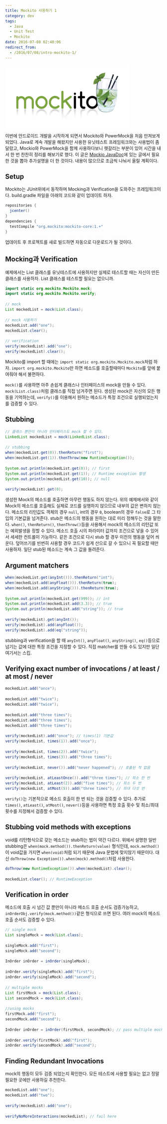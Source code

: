 ```yaml
---
title: Mockito 사용하기 1
category: dev
tags:
  - Java
  - Unit Test
  - Mockito
date: 2016-07-08 02:40:06
redirect_from:
  - /2016/07/08/intro-mockito-1/
---
```


![](mockito-logo.png)

이번에 안드로이드 개발을 시작하게 되면서 Mockito와 PowerMock을 처음 만져보게 되었다. Java로 계속 개발을 해왔지만 사용한 유닛테스트 프레임워크와는 사용법이 좀 달랐고, Mockio와 PowerMock을 함께 사용하다보니 헷갈리는 부분이 있어 시간을 내서 한 번 찬찬히 정리를 해보기로 했다. 이 글은 [Mockio JavaDoc](http://site.mockito.org/mockito/docs/current/org/mockito/Mockito.html)에 있는 글에서 필요한 것을 뽑아 추가설명을 더 한 것이다. 내용이 많으므로 조금씩 나눠서 올릴 계획이다.

## Setup

Mockito는 JUnit위에서 동작하며 Mocking과 Verification을 도와주는 프레임워크이다. build.gradle 파일을 아래의 코드와 같이 업데이트 하자.

```groovy
repositories { 
  jcenter()
}
dependencies { 
  testCompile "org.mockito:mockito-core:1.+"
}
```

업데이트 후 프로젝트를 새로 빌드하면 자동으로 다운로드가 될 것이다.

## Mocking과 Verification

예제에서는 List 클래스를 유닛테스트에 사용하지만 실제로 테스트할 때는 자신이 만든 클래스를 사용하자. List 클래스를 테스트할 필요는 없으니까.

```java
import static org.mockito.Mockito.mock;
import static org.mockito.Mockito.verify;

// mock
List mockedList = mock(List.class);

// mock 사용하기
mockedList.add("one");
mockedList.clear();

// verification
verify(mockedList).add("one");
verify(mockedList).clear();
```

Mockito를 import 할 때에는 `import static org.mockito.Mockito.mock`처럼 하자. `import org.mockito.Mockito`만 하면 메소드를 호출할때마다 `Mockito`를 앞에 붙여줘야 해서 불편하다.

`mock()`를 사용하면 아주 손쉽게 클래스나 인터페이스의 mock을 만들 수 있다. `mock(List.class)`처럼 클래스를 직접 넘겨주면 된다. 생성된 mock은 자신의 모든 행동을 기억하는데, `verify()`를 이용해서 원하는 메소드가 특정 조건으로 실행되었는지를 검증할 수 있다.

## Stubbing

```java
// 클래스 뿐만이 아니라 인터페이스도 mock 할 수 있다.
LinkedList mockedList = mock(LinkedList.class);

// stubbing
when(mockedList.get(0)).thenReturn("first");
when(mockedList.get(1)).thenThrow(new RuntimeException());

System.out.println(mockedList.get(0)); // first
System.out.println(mockedList.get(1)); // Runtime exception 발생
System.out.println(mockedList.get(10)); // null

verify(mockedList).get(0);
```

생성한 Mock의 메소드를 호출하면 아무런 행동도 하지 않는다. 위의 예제에서와 같이 Mock의 메소드를 호출해도 실제로 코드를 실행하지 않으므로 내부의 값은 변하지 않는다. 메소드의 리턴값도 객체의 경우 `null`, int의 경우 `0`, boolean의 경우 `false`로 그 타입의 기본값을 넘겨준다.
stub은 메소드의 행동을 원하는 대로 미리 정해두는 것을 말한다. `when()`, `thenReturn()`, `thenThrow()`등을 사용해서 mock의 메소드의 리턴값 또는 예외발생을 정할 수 있다. 메소드 호출 시의 파라미터 값까지 조건으로 넣을 수 있어서 세세한 컨트롤이 가능하다. 같은 조건으로 다시 stub 할 경우 이전의 행동을 덮어 씌운다. 덮어쓰기를 빈번히 사용할 경우 코드가 쉽게 산으로 갈 수 있으니 꼭 필요할 때만 사용하자. 일단 stub된 메소드는 계속 그 값을 돌려준다.

## Argument matchers

```java
when(mockedList.get(anyInt())).thenReturn("int");
when(mockedList.add(anyFloat())).thenReturn(true);
when(mockedList.add(anyString())).thenReturn(true);

System.out.println(mockedList.get(999)); // int
System.out.println(mockedList.add(3.3)); // true
System.out.println(mockedList.add("string")); // true

verify(mockedList).get(anyInt());
verify(mockedList).add(anyFloat());
verify(mockedList).add(eq("string"));
```

stubbing과 verification을 할 때  `anyInt()`, `anyFloat()`, `anyString()`, `eq()`등으로 넘기는 값에 대한 특정 조건을 지정할 수 있다. 직접 matcher를 만들 수도 있지만 일단 여기서는 스킵.

## Verifying exact number of invocations / at least / at most / never

```java
mockedList.add("once");

mockedList.add("twice");
mockedList.add("twice");

mockedList.add("three times");
mockedList.add("three times");
mockedList.add("three times");

verify(mockedList).add("once"); // times(1) 기본값
verify(mockedList, times(1)).add("once");

verify(mockedList, times(2)).add("twice");
verify(mockedList, times(3)).add("three times");

verify(mockedList, never()).add("never happened"); // 호출된 적 없음

verify(mockedList, atLeastOnce()).add("three times"); // 최소 한 번
verify(mockedList, atLeast(2)).add("five times"); // 최소 두 번
verify(mockedList, atMost(5)).add("three times"); // 최대 다섯 번
```

`verify()`는 기본적으로 메소드 호출이 한 번 되는 것을 검증할 수 있다. 추가로 `times()`, `atLeast()`, `atMost()`, `never()`등을 사용하면 특정 호출 횟수 및 최소/최대 횟수를 지정해서 검증할 수 있다.

## Stubbing void methods with exceptions

void를 리턴형식으로 갖는 메소드는 stub하는 법이 약간 다르다. 위에서 설명한 일반 stubbing은 `when(mock.method()).thenReturn(value)` 형식인데, `mock.method()`이 void값을 가지면 `when(void)`처럼 되기 때문에 Java 문법에 맞지않기 때문이다. 대신 `doThrow(new Exception()).when(mock).method()`처럼 사용한다.

```java
doThrow(new RuntimeException()).when(mockedList).clear();

mockedList.clear(); // RuntimeException
```

## Verification in order

메소드에 호출 시 넘긴 값 뿐만이 아니라 메소드 호출 순서도 검증가능하고, `inOrderObj.verify(mock.method())`같은 형식으로 쓰면 된다. 여러 mock의 메소드 호출 순서도 검증할 수 있다.

```java
// single mock
List singleMock = mock(List.class);

singleMock.add("first");
singleMock.add("second");

InOrder inOrder = inOrder(singleMock);

inOrder.verify(singleMock).add("first");
inOrder.verify(singleMock).add("second");

// multiple mocks
List firstMock = mock(List.class);
List secondMock = mock(List.class);

//using mocks
firstMock.add("first");
secondMock.add("second");

InOrder inOrder = inOrder(firstMock, secondMock); // pass multiple mocks to verify

inOrder.verify(firstMock).add("first");
inOrder.verify(secondMock).add("second");
```

## Finding Redundant Invocations

mock의 행동이 모두 검증 되었는지 확인한다. 모든 테스트에 사용할 필요는 없고 정말 필요한 곳에만 사용하길 추천한다.

```java
mockedList.add("one");
mockedList.add("two");

verify(mockedList).add("one");

verifyNoMoreInteractions(mockedList); // fail here
```